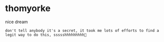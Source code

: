 # thomyorke
nice dream
```
don't tell anybody it's a secret, it took me lots of efforts to find a legit way to do this, ssssshhhhhhhhh🤫
